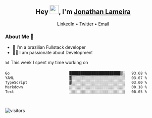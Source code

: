 <h2 align="center">Hey <img src="https://github.com/TheDudeThatCode/TheDudeThatCode/blob/master/Assets/Hi.gif" width="29">, I'm <a href="https://www.linkedin.com/in/jonathanlameira/">Jonathan Lameira</a></h2>
<p align="center">
  <a href="https://www.linkedin.com/in/jonathanlameira/">LinkedIn</a> •
  <a href="https://twitter.com/jlameira">Twitter</a> •
  <a href="mailto:jlameira@gmail.com">Email</a>
</p>

### About Me 🚀
- 🌱  I’m a brazilian Fullstack developer</br>
- 👨‍💻  I am passionate about Development</br>

<!-- ![Jonathan Lameira github stats](https://github-readme-stats.vercel.app/api?username=jlameirameli&show_icons=true&hide_border=true)&nbsp;&nbsp; -->

📊 This week I spent my time working on
<!--START_SECTION:waka-->

```txt
Go                           ███████████████████████▒░   93.68 %
YAML                         ▓░░░░░░░░░░░░░░░░░░░░░░░░   03.07 %
TypeScript                   ▓░░░░░░░░░░░░░░░░░░░░░░░░   03.00 %
Markdown                     ░░░░░░░░░░░░░░░░░░░░░░░░░   00.18 %
Text                         ░░░░░░░░░░░░░░░░░░░░░░░░░   00.05 %
```

<!--END_SECTION:waka-->

<br />

![visitors](https://visitor-badge.laobi.icu/badge?page_id=jlameira.jlameira)
